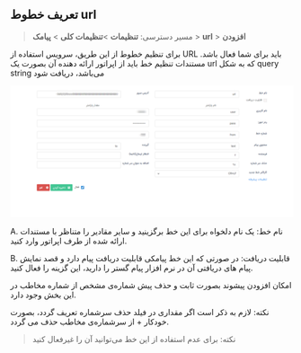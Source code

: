 ## تعریف خطوط url

> مسیر دسترسی:  **تنظیمات** >**تنظیمات کلی** > **پیامک** > **url** > **افزودن** 

 برای تنظیم خطوط از این طریق، سرویس استفاده از URL باید برای شما فعال باشد. مستندات تنظیم خط باید از اپراتور ارائه دهنده آن بصورت یک url که به شکل query string می‌باشد، دریافت شود

![](sms5.png)

A. نام خط: یک نام دلخواه برای این خط برگزینید و سایر مقادیر را متناظر با مستندات ارائه شده از طرف اپراتور وارد کنید.

B. قابلیت دریافت: در صورتی که این خط پیامکی قابلیت دریافت پیام دارد و قصد نمایش پیام های دریافتی آن در نرم افزار پیام گستر را دارید، این گزینه را فعال کنید.

امکان افزودن پیشوند بصورت ثابت و حذف پیش شماره‌ی مشخص از شماره مخاطب در این بخش وجود دارد.

نکته: لازم به ذکر است اگر مقداری در فیلد حذف سرشماره تعریف گردد، بصورت خودکار + از سرشماره‌ی مخاطب حذف می گردد.

> نکته: برای عدم استفاده از این خط می‌توانید آن را غیرفعال کنید
